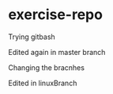 # exercise-repo

Trying gitbash


Edited again in master branch

Changing the bracnhes

Edited in linuxBranch


